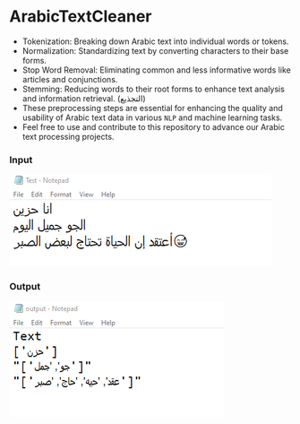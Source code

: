 # ArabicTextCleaner
            
* Tokenization: Breaking down Arabic text into individual words or tokens.                   
* Normalization: Standardizing text by converting characters to their base forms.        
* Stop Word Removal: Eliminating common and less informative words like articles and conjunctions.                              
* Stemming: Reducing words to their root forms to enhance text analysis and information retrieval. (التجذيع)                      
* These preprocessing steps are essential for enhancing the quality and usability of Arabic text data in various `NLP` and machine learning tasks.                    
* Feel free to use and contribute to this repository to advance our Arabic text processing projects.                                                 

### Input
![Alt text](/Images/Test.png) 
### Output
![Alt text](/Images/Output.png)
